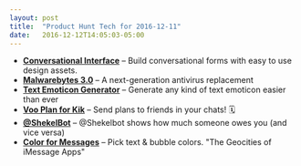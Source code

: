 ```yaml
---
layout: post
title:  "Product Hunt Tech for 2016-12-11"
date:   2016-12-12T14:05:03-05:00
---
```


* **[Conversational Interface](https://www.producthunt.com/posts/conversational-interface?utm_campaign=producthunt-api&utm_medium=api&utm_source=Application%3A+Daily+Digest+RSS+%28ID%3A+3202%29)** – Build conversational forms with easy to use design assets.
* **[Malwarebytes 3.0](https://www.producthunt.com/posts/malwarebytes-3-0?utm_campaign=producthunt-api&utm_medium=api&utm_source=Application%3A+Daily+Digest+RSS+%28ID%3A+3202%29)** – A next-generation antivirus replacement
* **[Text Emoticon Generator](https://www.producthunt.com/posts/text-emoticon-generator?utm_campaign=producthunt-api&utm_medium=api&utm_source=Application%3A+Daily+Digest+RSS+%28ID%3A+3202%29)** – Generate any kind of text emoticon easier than ever
* **[Voo Plan for Kik](https://www.producthunt.com/posts/voo-plan-for-kik?utm_campaign=producthunt-api&utm_medium=api&utm_source=Application%3A+Daily+Digest+RSS+%28ID%3A+3202%29)** – Send plans to friends in your chats! 🗓
* **[@ShekelBot](https://www.producthunt.com/posts/shekelbot?utm_campaign=producthunt-api&utm_medium=api&utm_source=Application%3A+Daily+Digest+RSS+%28ID%3A+3202%29)** – @Shekelbot shows how much someone owes you (and vice versa)
* **[Color for Messages](https://www.producthunt.com/posts/color-for-messages?utm_campaign=producthunt-api&utm_medium=api&utm_source=Application%3A+Daily+Digest+RSS+%28ID%3A+3202%29)** – Pick text & bubble colors. "The Geocities of iMessage Apps"
